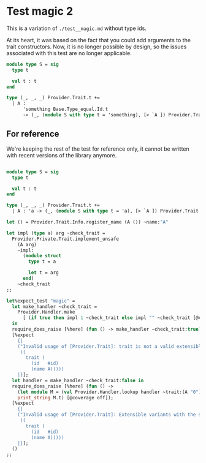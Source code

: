 # Test magic 2

This is a variation of `./test__magic.md` without type ids.

At its heart, it was based on the fact that you could add arguments to the trait constructors. Now, it is no longer possible by design, so the issues associated with this test are no longer applicable.

```ocaml
module type S = sig
  type t

  val t : t
end

type (_, _, _) Provider.Trait.t +=
  | A :
      'something Base.Type_equal.Id.t
      -> (_, (module S with type t = 'something), [> `A ]) Provider.Trait.t
```

## For reference

We're keeping the rest of the test for reference only, it cannot be written with recent versions of the library anymore.

<!-- $MDX skip -->
```ocaml

module type S = sig
  type t

  val t : t
end

type (_, _, _) Provider.Trait.t +=
  | A : 'a -> (_, (module S with type t = 'a), [> `A ]) Provider.Trait.t

let () = Provider.Trait.Info.register_name (A ()) ~name:"A"

let impl (type a) arg ~check_trait =
  Provider.Private.Trait.implement_unsafe
    (A arg)
    ~impl:
      (module struct
        type t = a

        let t = arg
      end)
    ~check_trait
;;

let%expect_test "magic" =
  let make_handler ~check_trait =
    Provider.Handler.make
      [ (if true then impl 1 ~check_trait else impl "" ~check_trait [@coverage off]) ]
  in
  require_does_raise [%here] (fun () -> make_handler ~check_trait:true);
  [%expect
    {|
    ("Invalid usage of [Provider.Trait]: trait is not a valid extensible variant for this library"
     ((
       trait (
         (id   #id)
         (name A)))))
    |}];
  let handler = make_handler ~check_trait:false in
  require_does_raise [%here] (fun () ->
    (let module M = (val Provider.Handler.lookup handler ~trait:(A "0")) in
    print_string M.t) [@coverage off]);
  [%expect
    {|
    ("Invalid usage of [Provider.Trait]: Extensible variants with the same id are expected to be physically equal through the use of this library"
     ((
       trait (
         (id   #id)
         (name A)))))
    |}];
  ()
;;
```
